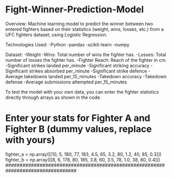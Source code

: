 # Fight-Winner-Prediction-Model

Overview:
Machine learning model to predict the winner between two entered fighters based on their statistics (weight, wins, losses, etc.) from a UFC fighters dataset, using Logistic Regression.

Technologies Used:
-Python
-pandas
-scikit-learn
-numpy

Dataset:
-Weight
-Wins: Total number of wins the fighter has.
-Losses: Total number of losses the fighter has.
-Fighter Reach: Reach of the fighter in cm.
-Significant strikes landed per_minute
-Significant striking accuracy
-Significant strikes absorbed per_minute
-Significant strike defence
-Average takedowns landed per_15_minutes
-Takedown accuracy
-Takedown defense
-Average submissions attempted per_15_minutes

To test the model with your own data, you can enter the fighter statistics directly through arrays as shown in the code.
# Enter your stats for Fighter A and Fighter B (dummy values, replace with yours)
fighter_a = np.array([[10, 5, 180, 77, 183, 4.5, 65, 3.2, 80, 1.2, 40, 85, 0.3]]) 
fighter_b = np.array([[8, 6, 178, 80, 185, 3.8, 60, 3.5, 78, 1.0, 38, 80, 0.4]])
#################################################################################






